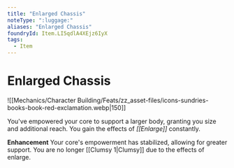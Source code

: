```yaml
---
title: "Enlarged Chassis"
noteType: ":luggage:"
aliases: "Enlarged Chassis"
foundryId: Item.LI5qdlA4XEjz6IyX
tags:
  - Item
---
```


# Enlarged Chassis
![[Mechanics/Character Building/Feats/zz_asset-files/icons-sundries-books-book-red-exclamation.webp|150]]

You've empowered your core to support a larger body, granting you size and additional reach. You gain the effects of _[[Enlarge]]_ constantly.

**Enhancement** Your core's empowerment has stabilized, allowing for greater support. You are no longer [[Clumsy 1|Clumsy]] due to the effects of enlarge.
